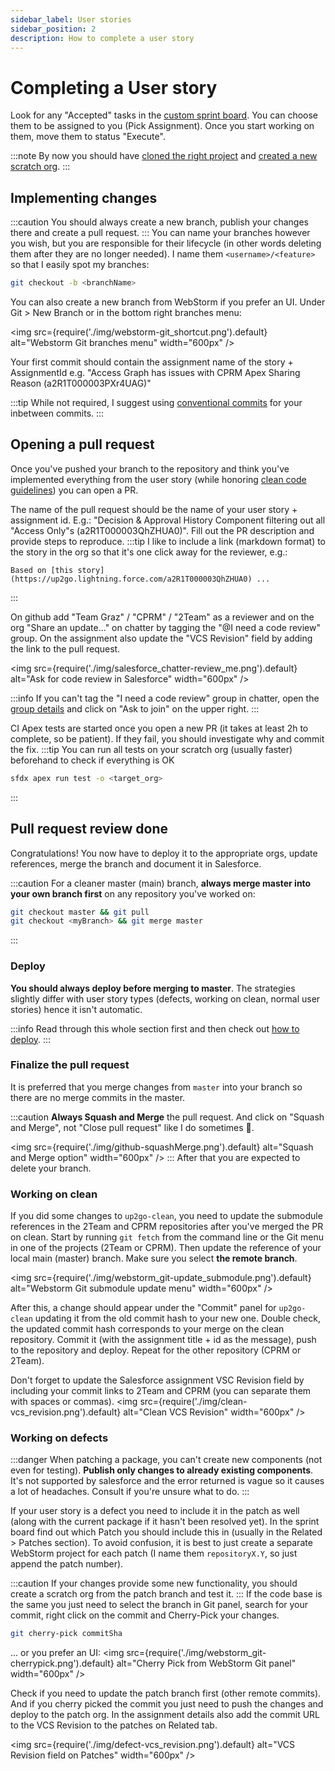 ```yaml
---
sidebar_label: User stories
sidebar_position: 2
description: How to complete a user story
---
```


# Completing a User story

Look for any "Accepted" tasks in the [custom sprint board](https://up2go.lightning.force.com/lightning/n/SprintBoard). You can choose them to be assigned to you (Pick Assignment). Once you start working on them, move them to status "Execute". 

:::note
By now you should have [cloned the right project](/contributing-code/common#clone-and-prepare-a-repository) and [created a new scratch org](/contributing-code/common#creating-a-scratch-org).
:::


## Implementing changes

:::caution
You should always create a new branch, publish your changes there and create a pull request.
:::
You can name your branches however you wish, but you are responsible for their lifecycle (in other words deleting them after they are no longer needed). I name them `<username>/<feature>` so that I easily spot my branches:
```bash
git checkout -b <branchName>
```
You can also create a new branch from WebStorm if you prefer an UI. Under Git > New Branch or in the bottom right branches menu:

<img
  src={require('./img/webstorm-git_shortcut.png').default}
  alt="Webstorm Git branches menu"
  width="600px"
/>

Your first commit should contain the assignment name of the story + AssignmentId e.g. 
"Access Graph has issues with CPRM Apex Sharing Reason (a2R1T000003PXr4UAG)"

:::tip
While not required, I suggest using [conventional commits](https://www.conventionalcommits.org/en/v1.0.0/#summary) for your inbetween commits. 
:::


## Opening a pull request

Once you've pushed your branch to the repository and think you've implemented everything from the user story (while honoring [clean code guidelines](https://sites.google.com/up2go.com/up2go-devson-boarding/software-engineering-practices/clean-code-guidelines)) you can open a PR. 

The name of the pull request should be the name of your user story + assignment id. E.g.: "Decision & Approval History Component filtering out all "Access Only"s (a2R1T000003QhZHUA0)". Fill out the PR description and provide steps to reproduce. 
:::tip
I like to include a link (markdown format) to the story in the org so that it's one click away for the reviewer, e.g.: 
```
Based on [this story](https://up2go.lightning.force.com/a2R1T000003QhZHUA0) ...
```
:::

On github add "Team Graz" / "CPRM" / "2Team" as a reviewer and on the org "Share an update..." on chatter by tagging the "@I need a code review" group. On the assignment also update the "VCS Revision" field by adding the link to the pull request.

<img 
  src={require('./img/salesforce_chatter-review_me.png').default}
  alt="Ask for code review in Salesforce"
  width="600px"
/>

:::info
If you can't tag the "I need a code review" group in chatter, open the [group details](https://up2go.lightning.force.com/0F9500000004ZtcCAE) and click on "Ask to join" on the upper right.
:::

CI Apex tests are started once you open a new PR (it takes at least 2h to complete, so be patient). If they fail, you should investigate why and commit the fix.
:::tip
You can run all tests on your scratch org (usually faster) beforehand to check if everything is OK
```bash
sfdx apex run test -o <target_org>
```
:::

## Pull request review done

Congratulations! You now have to deploy it to the appropriate orgs, update references, merge the branch and document it in Salesforce.

:::caution
For a cleaner master (main) branch, **always merge master into your own branch first** on any repository you've worked on:
```bash
git checkout master && git pull
git checkout <myBranch> && git merge master
```
:::

### Deploy

**You should always deploy before merging to master**. The strategies slightly differ with user story types (defects, working on clean, normal user stories) hence it isn't automatic. 

:::info
Read through this whole section first and then check out [how to deploy](/contributing-code/common#deploying-to-an-org). 
:::

### Finalize the pull request

It is preferred that you merge changes from `master` into your branch so there are no merge commits in the master. 

:::caution
**Always Squash and Merge** the pull request. And click on "Squash and Merge", not "Close pull request" like I do sometimes 🙈.

<img 
  src={require('./img/github-squashMerge.png').default}
  alt="Squash and Merge option"
  width="600px"
/>
:::
After that you are expected to delete your branch.

### Working on clean

If you did some changes to `up2go-clean`, you need to update the submodule references in the 2Team and CPRM repositories after you've merged the PR on clean. Start by running `git fetch` from the command line or the Git menu in one of the projects (2Team or CPRM). Then update the reference of your local main (master) branch. Make sure you select **the remote branch**.

<img 
  src={require('./img/webstorm_git-update_submodule.png').default}
  alt="Webstorm Git submodule update menu"
  width="600px"
/>

After this, a change should appear under the "Commit" panel for `up2go-clean` updating it from the old commit hash to your new one. Double check, the updated commit hash corresponds to your merge on the clean repository. Commit it (with the assignment title + id as the message), push to the repository and deploy. Repeat for the other repository (CPRM or 2Team). 

Don't forget to update the Salesforce assignment VSC Revision field by including your commit links to 2Team and CPRM (you can separate them with spaces or commas).
<img 
  src={require('./img/clean-vcs_revision.png').default}
  alt="Clean VCS Revision"
  width="600px"
/>


### Working on defects

:::danger
When patching a package, you can't create new components (not even for testing). **Publish only changes to already existing components**. It's not supported by salesforce and the error returned is vague so it causes a lot of headaches. Consult if you're unsure what to do.
:::

If your user story is a defect you need to include it in the patch as well (along with the current package if it hasn't been resolved yet). In the sprint board find out which Patch you should include this in (usually in the Related > Patches section). To avoid confusion, it is best to just create a separate WebStorm project for each patch (I name them `repositoryX.Y`, so just append the patch number).

:::caution
If your changes provide some new functionality, you should create a scratch org from the patch branch and test it.
:::
If the code base is the same you just need to select the branch in Git panel, search for your commit, right click on the commit and Cherry-Pick your changes. 
```bash
git cherry-pick commitSha
```
... or you prefer an UI:
<img 
  src={require('./img/webstorm_git-cherrypick.png').default}
  alt="Cherry Pick from WebStorm Git panel"
  width="600px"
/> 

Check if you need to update the patch branch first (other remote commits). And if you cherry picked the commit you just need to push the changes and deploy to the patch org. In the assignment details also add the commit URL to the VCS Revision to the patches on Related tab.

<img 
  src={require('./img/defect-vcs_revision.png').default}
  alt="VCS Revision field on Patches"
  width="600px"
/>


